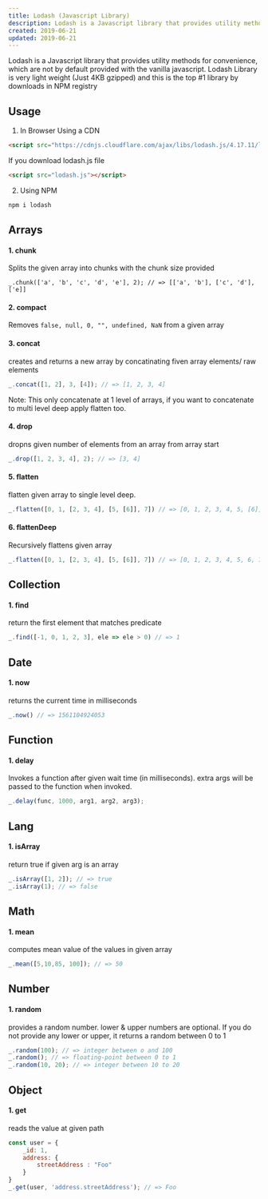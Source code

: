 ```yaml
---
title: Lodash (Javascript Library)
description: Lodash is a Javascript library that provides utility methods for convenience, which are not by default provided with the vanilla javascript. Lodash Library is very light weight (Just 4KB gzipped) and this is the top #1 library by downloads in NPM registry
created: 2019-06-21
updated: 2019-06-21
---
```


Lodash is a Javascript library that provides utility methods for convenience, which are not by default provided with the vanilla javascript. Lodash Library is very light weight (Just 4KB gzipped) and this is the top #1 library by downloads in NPM registry

## Usage
1. In Browser
Using a CDN
```html
<script src="https://cdnjs.cloudflare.com/ajax/libs/lodash.js/4.17.11/lodash.min.js"></script>
```
If you download lodash.js file
```html
<script src="lodash.js"></script>
```

2. Using NPM

```sh
npm i lodash
```

## Arrays

#### 1. chunk
Splits the given array into chunks with the chunk size provided
 ```javascriopt
_.chunk(['a', 'b', 'c', 'd', 'e'], 2); // => [['a', 'b'], ['c', 'd'], ['e]]
 ```

#### 2. compact
Removes `false, null, 0, "", undefined, NaN` from a given array

#### 3. concat
creates and returns a new array by concatinating fiven array elements/ raw elements
```javascript
_.concat([1, 2], 3, [4]); // => [1, 2, 3, 4]
```
Note: This only concatenate at 1 level of arrays, if you want to concatenate to multi level deep apply flatten too.

#### 4. drop
dropns given number of elements from an array from array start
```javascript
_.drop([1, 2, 3, 4], 2); // => [3, 4]
```
#### 5. flatten
flatten given array to single level deep. 
```javascript
_.flatten([0, 1, [2, 3, 4], [5, [6]], 7]) // => [0, 1, 2, 3, 4, 5, [6], 7]
```

#### 6. flattenDeep
Recursively flattens given array
```javascript
_.flatten([0, 1, [2, 3, 4], [5, [6]], 7]) // => [0, 1, 2, 3, 4, 5, 6, 7]
```

## Collection

#### 1. find
return the first element that matches predicate
```javascript
_.find([-1, 0, 1, 2, 3], ele => ele > 0) // => 1
```

## Date
#### 1. now
returns the current time in milliseconds
```javascript
_.now() // => 1561104924053
```

## Function
#### 1. delay
Invokes a function after given wait time (in milliseconds). extra args will be passed to the function when invoked. 
```javascript
_.delay(func, 1000, arg1, arg2, arg3);
```

## Lang
#### 1. isArray
return true if given arg is an array
```javascript
_.isArray([1, 2]); // => true
_.isArray(1); // => false
```

## Math
#### 1. mean
computes mean value of the values in given array
```javascript
_.mean([5,10,85, 100]); // => 50
```

## Number
#### 1. random
provides a random number. lower & upper numbers are optional. If you do not provide any lower or upper, it returns a random between 0 to 1
```javascript
_.random(100); // => integer between o and 100
_.random(); // => floating-point between 0 to 1
_.random(10, 20); // => integer between 10 to 20
```

## Object
#### 1. get
reads the value at given path
```javascript
const user = {
    _id: 1,
    address: {
        streetAddress : "Foo"
    }
}
_.get(user, 'address.streetAddress'); // => Foo
```